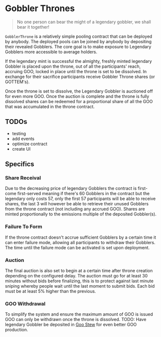 # Gobbler Thrones
> No one person can bear the might of a legendary gobbler, we shall bear it together!

`GobblerThrone` is a relatively simple pooling contract that can be deployed by
anybody. The deployed pools can be joined by anybody by depositing their revealed Gobblers.
The core goal is to make exposure to Legendary Gobblers more accessible to average holders.

If the legendary mint is successful the almighty, freshly minted legendary Gobbler
is placed upon the throne, out of all the participants' reach, accruing GOO, locked
in place until the throne is set to be dissolved. In exchange for their
sacrifice participants receive Gobbler Throne shares (or GOTTEM's).

Once the throne is set to dissolve, the Legendary Gobbler is auctioned off for
even more GOO. Once the auction is complete
and the throne is fully dissolved shares can be redeemed for a proportional
share of all the GOO that was accumulated in the throne contract.

## TODOs
- testing
- add events
- optimize contract
- create UI

## Specifics
### Share Receival
Due to the decreasing price of legendary Gobblers the contract is first-come
first-served meaning if there's 60 Gobblers in the contract but the legendary
only costs 57, only the first 57 participants will be able to receive shares,
the last 3 will however be able to retrieve their unused Gobblers from the
throne contract (not including any accrued GOO). Shares are minted
proportionally to the emissions multiple of the deposited Gobbler(s).

### Failure To Form
If the throne contract doesn't accrue sufficient Gobblers by a certain time it
can enter failure mode, allowing all participants to withdraw their Gobblers.
The time until the failure mode can be activated is set upon deployment.

### Auction
The final auction is also set to begin at a certain time after throne creation
depending on the configured delay. The auction must go for at least 30 minutes
without bids before finalizing, this is to protect against last minute sniping
whereby people wait until the last moment to submit bids. Each bid must be at
least 5% higher than the previous.

### GOO Withdrawal
To simplify the system and ensure the maximum amount of GOO is issued GOO can
only be withdrawn once the throne is dissolved. TODO: Have legendary Gobbler be
deposited in [Goo Stew](https://github.com/MrToph/goostew/) for even better GOO
production.

